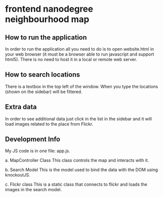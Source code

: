 frontend nanodegree neighbourhood map
===============================

How to run the application
--------------------------
In order to run the application all you need to do is to open website.html in your web browser (it must be a browser able to run javascript and support html5).
There is no need to host it in a local or remote web server.

How to search locations
--------------------
There is a textbox in the top left of the window. When you type the locations (shown on the sidebar) will be filtered.

Extra data
--------------------
In order to see additional data just click in the list in the sidebar and it will load images related to the place from Flickr.

Development Info
----------------
My JS code is in one file: app.js.

a. MapController Class
This class controls the map and interacts with it.

b. Search Model
This is the model used to bind the data with the DOM using knockoutJS.

c. Flickr class
This is a static class that connects to flickr and loads the images in the search model.
